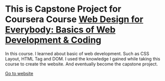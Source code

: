 # This is Capstone Project for Coursera Course [Web Design for Everybody: Basics of Web Development & Coding](https://coursera.org/share/c6e7948119c7b2fc325a0737dff58b6b)
In this course. I learned about basic of web development. Such as CSS Layout, HTML Tag and DOM.
I used the knowledge I gained while taking this course to create the website.  And eventually become the capstone project.

[Go to website](https://rungrojwk.github.io/)
